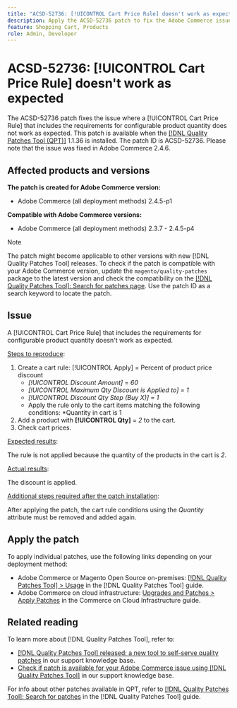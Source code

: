 ```yaml
---
title: "ACSD-52736: [!UICONTROL Cart Price Rule] doesn't work as expected"
description: Apply the ACSD-52736 patch to fix the Adobe Commerce issue where a [!UICONTROL Cart Price Rule] that includes the requirements for configurable product quantity does not work as expected.
feature: Shopping Cart, Products
role: Admin, Developer
---
```

# ACSD-52736: [!UICONTROL Cart Price Rule] doesn't work as expected

The ACSD-52736 patch fixes the issue where a [!UICONTROL Cart Price Rule] that includes the requirements for configurable product quantity does not work as expected. This patch is available when the [[!DNL Quality Patches Tool (QPT)]](/help/announcements/adobe-commerce-announcements/magento-quality-patches-released-new-tool-to-self-serve-quality-patches.md) 1.1.36 is installed. The patch ID is ACSD-52736. Please note that the issue was fixed in Adobe Commerce 2.4.6.

## Affected products and versions

**The patch is created for Adobe Commerce version:**

* Adobe Commerce (all deployment methods) 2.4.5-p1

**Compatible with Adobe Commerce versions:**

* Adobe Commerce (all deployment methods) 2.3.7 - 2.4.5-p4

>[!NOTE]
>
>The patch might become applicable to other versions with new [!DNL Quality Patches Tool] releases. To check if the patch is compatible with your Adobe Commerce version, update the `magento/quality-patches` package to the latest version and check the compatibility on the [[!DNL Quality Patches Tool]: Search for patches page](https://experienceleague.adobe.com/tools/commerce-quality-patches/index.html). Use the patch ID as a search keyword to locate the patch.

## Issue

A [!UICONTROL Cart Price Rule] that includes the requirements for configurable product quantity doesn't work as expected.

<u>Steps to reproduce</u>:

1. Create a cart rule:
    [!UICONTROL Apply] = Percent of product price discount
    * *[!UICONTROL Discount Amount]* = *60*
    * *[!UICONTROL Maximum Qty Discount is Applied to]* = *1*
    * *[!UICONTROL Discount Qty Step (Buy X)]* = *1*
    * Apply the rule only to the cart items matching the following conditions: *Quantity in cart is 1
2. Add a product with **[!UICONTROL Qty]** = *2* to the cart.
3. Check cart prices.

<u>Expected results</u>:

The rule is not applied because the quantity of the products in the cart is *2*.

<u>Actual results</u>:

The discount is applied.

<u> Additional steps required after the patch installation</u>:

After applying the patch, the cart rule conditions using the *Quantity* attribute must be removed and added again.

## Apply the patch

To apply individual patches, use the following links depending on your deployment method:

* Adobe Commerce or Magento Open Source on-premises: [[!DNL Quality Patches Tool] > Usage](https://experienceleague.adobe.com/docs/commerce-operations/tools/quality-patches-tool/usage.html) in the [!DNL Quality Patches Tool] guide.
* Adobe Commerce on cloud infrastructure: [Upgrades and Patches > Apply Patches](https://experienceleague.adobe.com/docs/commerce-cloud-service/user-guide/develop/upgrade/apply-patches.html) in the Commerce on Cloud Infrastructure guide.

## Related reading

To learn more about [!DNL Quality Patches Tool], refer to:

* [[!DNL Quality Patches Tool] released: a new tool to self-serve quality patches](/help/announcements/adobe-commerce-announcements/magento-quality-patches-released-new-tool-to-self-serve-quality-patches.md) in our support knowledge base.
* [Check if patch is available for your Adobe Commerce issue using [!DNL Quality Patches Tool]](/help/support-tools/patches-available-in-qpt-tool/check-patch-for-magento-issue-with-magento-quality-patches.md) in our support knowledge base.

For info about other patches available in QPT, refer to [[!DNL Quality Patches Tool]: Search for patches](https://experienceleague.adobe.com/tools/commerce-quality-patches/index.html) in the [!DNL Quality Patches Tool] guide.